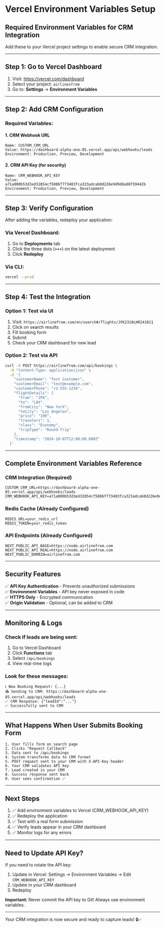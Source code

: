 # Vercel Environment Variables Setup

## Required Environment Variables for CRM Integration

Add these to your Vercel project settings to enable secure CRM integration.

---

## Step 1: Go to Vercel Dashboard

1. Visit: https://vercel.com/dashboard
2. Select your project: `airlinesfrom`
3. Go to: **Settings** → **Environment Variables**

---

## Step 2: Add CRM Configuration

### Required Variables:

#### 1. CRM Webhook URL
```
Name: CUSTOM_CRM_URL
Value: https://dashboard-alpha-one-85.vercel.app/api/webhooks/leads
Environment: Production, Preview, Development
```

#### 2. CRM API Key (for security)
```
Name: CRM_WEBHOOK_API_KEY
Value: a71a000b53d3ed32854cf5086f773403fca323adcab0d226e9d9d8a80759442b
Environment: Production, Preview, Development
```

---

## Step 3: Verify Configuration

After adding the variables, redeploy your application:

### Via Vercel Dashboard:
1. Go to **Deployments** tab
2. Click the three dots (•••) on the latest deployment
3. Click **Redeploy**

### Via CLI:
```bash
vercel --prod
```

---

## Step 4: Test the Integration

### Option 1: Test via UI
1. Visit: `https://airlinefrom.com/en/search#/flights/JFK2310LHR241011`
2. Click on search results
3. Fill booking form
4. Submit
5. Check your CRM dashboard for new lead

### Option 2: Test via API
```bash
curl -X POST https://airlinefrom.com/api/bookings \
  -H "Content-Type: application/json" \
  -d '{
    "customerName": "Test Customer",
    "customerEmail": "test@example.com",
    "customerPhone": "+1-555-1234",
    "flightDetails": {
      "from": "JFK",
      "to": "LAX",
      "fromCity": "New York",
      "toCity": "Los Angeles",
      "price": "199",
      "travelers": 1,
      "class": "Economy",
      "tripType": "Round-Trip"
    },
    "timestamp": "2024-10-07T12:00:00.000Z"
  }'
```

---

## Complete Environment Variables Reference

### CRM Integration (Required)
```env
CUSTOM_CRM_URL=https://dashboard-alpha-one-85.vercel.app/api/webhooks/leads
CRM_WEBHOOK_API_KEY=a71a000b53d3ed32854cf5086f773403fca323adcab0d226e9d9d8a80759442b
```

### Redis Cache (Already Configured)
```env
REDIS_URL=your_redis_url
REDIS_TOKEN=your_redis_token
```

### API Endpoints (Already Configured)
```env
NEXT_PUBLIC_API_BASE=https://node.airlinefrom.com
NEXT_PUBLIC_API_REAL=https://node.airlinefrom.com
NEXT_PUBLIC_DOMAIN=airlinefrom.com
```

---

## Security Features

✅ **API Key Authentication** - Prevents unauthorized submissions  
✅ **Environment Variables** - API key never exposed in code  
✅ **HTTPS Only** - Encrypted communication  
✅ **Origin Validation** - Optional, can be added to CRM  

---

## Monitoring & Logs

### Check if leads are being sent:
1. Go to Vercel Dashboard
2. Click **Functions** tab
3. Select `/api/bookings`
4. View real-time logs

### Look for these messages:
```
📞 New Booking Request: {...}
📤 Sending to CRM: https://dashboard-alpha-one-85.vercel.app/api/webhooks/leads
✅ CRM Response: {"leadId":"..."}
✅ Successfully sent to CRM
```

---

## What Happens When User Submits Booking Form

```
1. User fills form on search page
2. Clicks "Request Callback"
3. Data sent to /api/bookings
4. System transforms data to CRM format
5. POST request sent to your CRM with X-API-Key header
6. Your CRM validates API key
7. Lead created in your CRM
8. Success response sent back
9. User sees confirmation ✅
```

---

## Next Steps

1. ✅ Add environment variables to Vercel (CRM_WEBHOOK_API_KEY)
2. ✅ Redeploy the application
3. ✅ Test with a real form submission
4. ✅ Verify leads appear in your CRM dashboard
5. ✅ Monitor logs for any errors

---

## Need to Update API Key?

If you need to rotate the API key:
1. Update in Vercel: Settings → Environment Variables → Edit `CRM_WEBHOOK_API_KEY`
2. Update in your CRM dashboard
3. Redeploy

**Important:** Never commit the API key to Git! Always use environment variables.

---

Your CRM integration is now secure and ready to capture leads! 🔒✅

